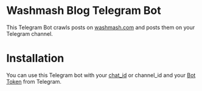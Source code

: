 # Washmash Blog Telegram Bot

This Telegram Bot crawls posts on [washmash.com](https://washmash.com) and posts them on your Telegram channel.

# Installation
You can use this Telegram bot with your [chat_id](https://core.telegram.org/bots/api#sendmessage) or channel_id and your [Bot Token](https://core.telegram.org/bots/api#authorizing-your-bot) from Telegram.
